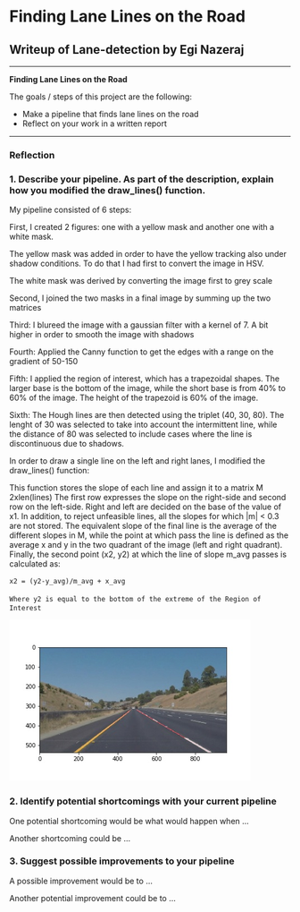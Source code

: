 # **Finding Lane Lines on the Road** 

## Writeup of Lane-detection by Egi Nazeraj

---

**Finding Lane Lines on the Road**

The goals / steps of this project are the following:
* Make a pipeline that finds lane lines on the road
* Reflect on your work in a written report


[//]: # (Image References)

[image1]: ./test_images_output/Output_whiteCarLaneSwitch.jpg

---

### Reflection

### 1. Describe your pipeline. As part of the description, explain how you modified the draw_lines() function.

My pipeline consisted of 6 steps: 

First, I created 2 figures: one with a yellow mask and another one with a white mask.

The yellow mask was added in order to have the yellow tracking also under shadow conditions. To do that I had first to convert the image in HSV.

The white mask was derived by converting the image first to grey scale

Second, I joined the two masks in a final image by summing up the two matrices

Third: I blureed the image with a gaussian filter with a kernel of 7. A bit higher in order to smooth the image with shadows

Fourth: Applied the Canny function to get the edges with a range on the gradient of 50-150

Fifth: I applied the region of interest, which has a trapezoidal shapes. The larger base is the bottom of the image, while the short base is from 40% to 60% of the image. The height of the trapezoid is 60% of the image.

Sixth: The Hough lines are then detected using the triplet (40, 30, 80). The lenght of 30 was selected to take into account the intermittent line, while the distance of 80 was selected to include cases where the line is discontinuous due to shadows.

In order to draw a single line on the left and right lanes, I modified the draw_lines() function:

This function stores the slope of each line and assign it to a matrix M 2xlen(lines)
The first row expresses the slope on the right-side and second row on the left-side.
Right and left are decided on the base of the value of x1.
In addition, to reject unfeasible lines, all the slopes for which |m| < 0.3 are not stored.
The equivalent slope of the final line is the average of the different slopes in M, while the point at which pass the line is defined as the average x and y in the two quadrant of the image (left and right quadrant). Finally, the second point (x2, y2) at which the line of slope m_avg passes is calculated as:
    
    x2 = (y2-y_avg)/m_avg + x_avg
    
    Where y2 is equal to the bottom of the extreme of the Region of Interest



![alt text][image1]


### 2. Identify potential shortcomings with your current pipeline


One potential shortcoming would be what would happen when ... 

Another shortcoming could be ...


### 3. Suggest possible improvements to your pipeline

A possible improvement would be to ...

Another potential improvement could be to ...
